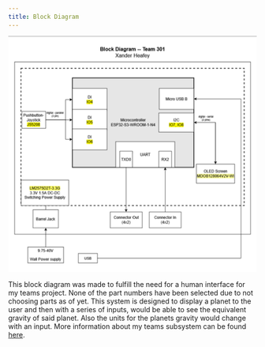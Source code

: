 ```yaml
---
title: Block Diagram
---
```


![Block Diagram](Updated%20Block.png)

This block diagram was made to fulfill the need for a human interface for my teams project. None of the part numbers have been selected due to not choosing parts as of yet. This system is designed to display a planet to the user and then with a series of inputs, would be able to see the equivalent gravity of said planet. Also the units for the planets gravity would change with an input. More information about my teams subsystem can be found [here](https://egr314-2025-s-301.github.io/main-page/).